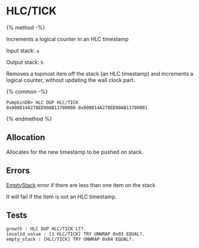 # HLC/TICK

{% method -%}

Increments a logical counter in an HLC timestamp

Input stack: `a`

Output stack: `b`

Removes a topmost item off the stack (an HLC timestamp) and increments
a logical counter, without updating the wall clock part.

{% common -%}

```
PumpkinDB> HLC DUP HLC/TICK
0x000014A278ED90AB13700000 0x000014A278ED90AB13700001
```

{% endmethod %}

## Allocation

Allocates for the new timestamp to be pushed on stack.

## Errors

[EmptyStack](../errors/EmptyStack.md) error if there are less than one item on the stack

It will fail if the item is not an HLC timestamp.

## Tests

```test
growth : HLC DUP HLC/TICK LT?.
invalid_value : [1 HLC/TICK] TRY UNWRAP 0x03 EQUAL?.
empty_stack : [HLC/TICK] TRY UNWRAP 0x04 EQUAL?.
```
